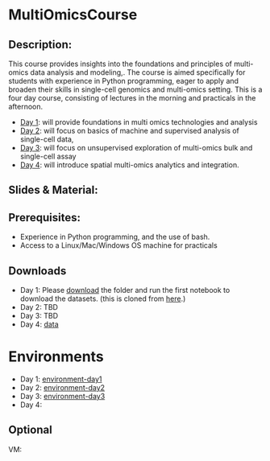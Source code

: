 # MultiOmicsCourse

## Description:
This course provides insights into the foundations and principles of multi-omics data analysis and modeling,. The course is aimed specifically for students with experience in Python programming, eager to apply and broaden their skills in single-cell genomics and multi-omics  setting. This is a four day course, consisting of lectures in the morning and practicals in the afternoon.

- [Day 1](day1/):  will provide foundations in multi omics technologies and analysis
- [Day 2](day2/):  will focus on basics of machine and supervised analysis of single-cell data,
- [Day 3](day3/):  will focus on unsupervised exploration of multi-omics bulk and single-cell assay
- [Day 4](day4/):  will introduce spatial multi-omics analytics and integration.



## Slides & Material:


## Prerequisites:

* Experience in Python programming, and the use of bash.
* Access to a Linux/Mac/Windows OS machine for practicals

## Downloads
* Day 1: Please [download](https://drive.google.com/drive/folders/17sufCcvtCAbaBn5MfKr5ZxWdz2ilXL51?usp=drive_link) the folder and run the first notebook to download the datasets.  (this is cloned from [here](https://github.com/NBISweden/workshop-scRNAseq).)
* Day 2: TBD
* Day 3: TBD
* Day 4: [data](https://hub.dkfz.de/s/WxptQkKEb36EnAP)

# Environments
* Day 1: [environment-day1](environments/day1.yml)
* Day 2: [environment-day2](environments/day2.yml)
* Day 3: [environment-day3](environments/day3.yml)
* Day 4: 

## Optional
VM:
